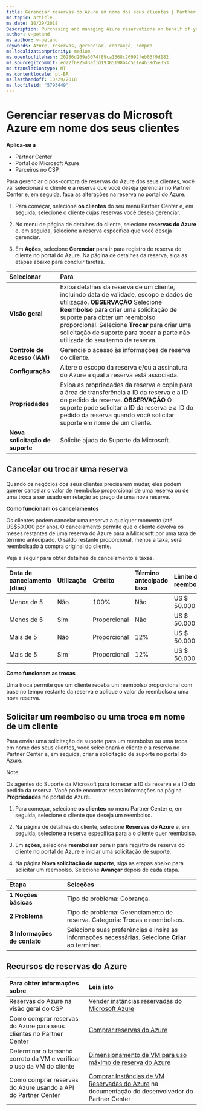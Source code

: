 ```yaml
---
title: Gerenciar reservas do Azure em nome dos seus clientes | Partner Center
ms.topic: article
ms.date: 10/29/2018
Description: Purchasing and managing Azure reservations on behalf of your customers.
author: v-petand
ms.author: v-petand
keywords: Azure, reservas, gerenciar, cobrança, compra
ms.localizationpriority: medium
ms.openlocfilehash: 20286d269a3074f89ca1368c26992feb03f9d182
ms.sourcegitcommit: ed22f6825d3af1d19385198b4d511e4b39d5e353
ms.translationtype: MT
ms.contentlocale: pt-BR
ms.lasthandoff: 10/29/2018
ms.locfileid: "5795449"
---
```

# <a name="manage-microsoft-azure-reservations-on-behalf-of-your-customers"></a>Gerenciar reservas do Microsoft Azure em nome dos seus clientes

**Aplica-se a**

-  Partner Center
-  Portal do Microsoft Azure
-  Parceiros no CSP

Para gerenciar o pós-compra de reservas do Azure dos seus clientes, você vai selecionará o cliente e a reserva que você deseja gerenciar no Partner Center e, em seguida, faça as alterações na reserva no portal do Azure. 

1. Para começar, selecione **os clientes** do seu menu Partner Center e, em seguida, selecione o cliente cujas reservas você deseja gerenciar. 

2. No menu de página de detalhes do cliente, selecione **reservas do Azure** e, em seguida, selecione a reserva específica que você deseja gerenciar.  

3. Em **Ações**, selecione **Gerenciar** para ir para registro de reserva do cliente no portal do Azure. Na página de detalhes da reserva, siga as etapas abaixo para concluir tarefas.  

| **Selecionar**   | **Para**    |
|:-----------------------------|:-----------------|
| **Visão geral**   | Exiba detalhes da reserva de um cliente, incluindo data de validade, escopo e dados de utilização. **OBSERVAÇÃO** Selecione **Reembolso** para criar uma solicitação de suporte para obter um reembolso proporcional. Selecione **Trocar** para criar uma solicitação de suporte para trocar a parte não utilizada do seu termo de reserva.  
| **Controle de Acesso (IAM)**   | Gerencie o acesso às informações de reserva do cliente.|
| **Configuração**   | Altere o escopo da reserva e/ou a assinatura do Azure a qual a reserva está associada.    |
| **Propriedades**   | Exiba as propriedades da reserva e copie para a área de transferência a ID da reserva e a ID do pedido da reserva. **OBSERVAÇÃO** O suporte pode solicitar a ID da reserva e a ID do pedido da reserva quando você solicitar suporte em nome de um cliente.    |
| **Nova solicitação de suporte**    | Solicite ajuda do Suporte da Microsoft.   |
 
## <a name="cancel-or-exchange-a-reservation"></a>Cancelar ou trocar uma reserva 
Quando os negócios dos seus clientes precisarem mudar, eles podem querer cancelar o valor de reembolso proporcional de uma reserva ou de uma troca a ser usado em relação ao preço de uma nova reserva. 

**Como funcionam os cancelamentos**

Os clientes podem cancelar uma reserva a qualquer momento (até US$50.000 por ano). O cancelamento permite que o cliente devolva os meses restantes de uma reserva do Azure para a Microsoft por uma taxa de término antecipado. O saldo restante proporcional, menos a taxa, será reembolsado à compra original do cliente. 

Veja a seguir para obter detalhes de cancelamento e taxas.

|**Data de cancelamento**<br> (dias)   |**Utilização**    |**Crédito**  |**Término antecipado**<br> taxa    |**Limite de reembolso** | 
|:----------------------------------|:------------|:-----------|:--------------------------------|:--------------|
|Menos de 5                       | Não          | 100%       | Não                              | US $ 50.000   |
|Menos de 5                       | Sim         | Proporcional  | Não                              | US $ 50.000   |
|Mais de 5                        | Não          | Proporcional  | 12%                             | US $ 50.000   |
|Mais de 5                        | Sim         | Proporcional  | 12%                             | US $ 50.000   |


**Como funcionam as trocas** 

Uma troca permite que um cliente receba um reembolso proporcional com base no tempo restante da reserva e aplique o valor do reembolso a uma nova reserva.   

## <a name="request-a-refund-or-exchange-on-behalf-of-a-customer"></a>Solicitar um reembolso ou uma troca em nome de um cliente 

Para enviar uma solicitação de suporte para um reembolso ou uma troca em nome dos seus clientes, você selecionará o cliente e a reserva no Partner Center e, em seguida, criar a solicitação de suporte no portal do Azure. 

>[!NOTE]
>Os agentes do Suporte da Microsoft para fornecer a ID da reserva e a ID do pedido da reserva. Você pode encontrar essas informações na página **Propriedades** no portal do Azure. 

1. Para começar, selecione **os clientes** no menu Partner Center e, em seguida, selecione o cliente que deseja um reembolso. 

2. Na página de detalhes do cliente, selecione **Reservas do Azure** e, em seguida, selecione a reserva específica para a o cliente quer reembolso.  

3. Em **ações**, selecione **reembolsar** para ir para registro de reserva do cliente no portal do Azure e iniciar uma solicitação de suporte.  

4. Na página **Nova solicitação de suporte**, siga as etapas abaixo para solicitar um reembolso. Selecione **Avançar** depois de cada etapa. 

|**Etapa**   |**Seleções**    |
|:-----------------------------|:-----------------|
|**1 Noções básicas**   |Tipo de problema: Cobrança.  |
|**2 Problema**   |Tipo de problema: Gerenciamento de reserva. Categoria: Trocas e reembolsos. |
|**3 Informações de contato**   |Selecione suas preferências e insira as informações necessárias. Selecione **Criar** ao terminar.   |

## <a name="azure-reservations-resources"></a>Recursos de reservas do Azure
|**Para obter informações sobre**   |**Leia isto**    |
|:-----------------------------|:-----------------|
|Reservas do Azure na visão geral do CSP  | [Vender instâncias reservadas do Microsoft Azure](azure-reservations.md) |
|Como comprar reservas do Azure para seus clientes no Partner Center   |[Comprar reservas do Azure](azure-reservations-buying.md) |
|Determinar o tamanho correto da VM e verificar o uso da VM do cliente   |[Dimensionamento de VM para uso máximo de reserva do Azure](azure-usage.md)   |
|Como comprar reservas do Azure usando a API do Partner Center | [Comprar Instâncias de VM Reservadas do Azure](https://docs.microsoft.com/partner-center/develop/purchase-azure-reservations) na documentação do desenvolvedor do Partner Center

